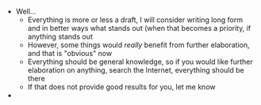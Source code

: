 - Well...
  * Everything is more or less a draft, I will consider writing long form and in better ways what stands out (when that becomes a priority, if anything stands out
  * However, some things would _really_ benefit from further elaboration, and that is "obvious" now
  * Everything should be general knowledge, so if you would like further elaboration on anything, search the Internet, everything should be there
  * If that does not provide good results for you, let me know
-